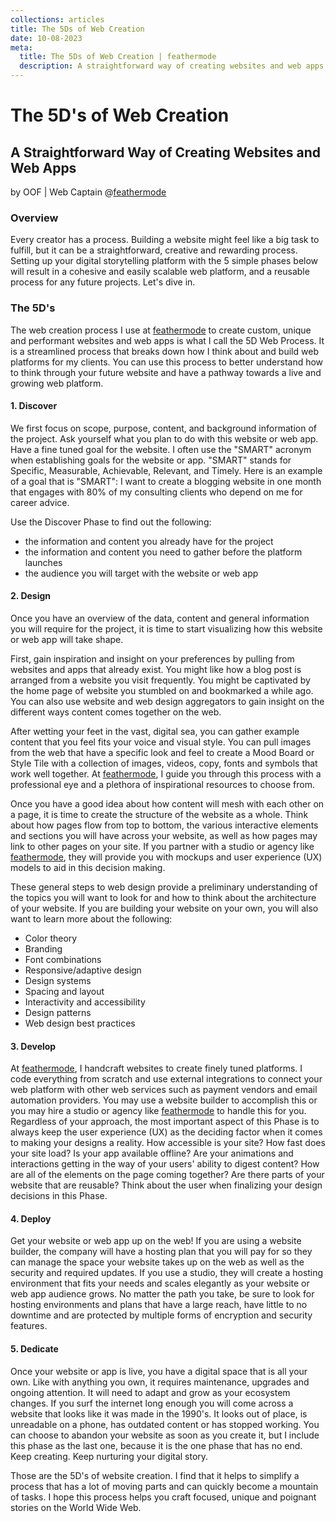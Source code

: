```yaml
---
collections: articles
title: The 5Ds of Web Creation
date: 10-08-2023
meta:
  title: The 5Ds of Web Creation | feathermode
  description: A straightforward way of creating websites and web apps
---
```


# The 5D's of Web Creation
## A Straightforward Way of Creating Websites and Web Apps
by OOF | Web Captain @<a href="https://feathermode.com" target="_blank" rel="noopener">feathermode</a>

### Overview
Every creator has a process. Building a website might feel like a big task to fulfill, but it can be a straightforward, creative and rewarding process. Setting up your digital storytelling platform with the 5 simple phases below will result in a cohesive and easily scalable web platform, and a reusable process for any future projects. Let's dive in.
					
### The 5D's
The web creation process I use at <a href="https://feathermode.com" target="_blank" rel="noopener">feathermode</a> to create custom, unique and performant websites and web apps is what I call the 5D Web Process. It is a streamlined process that breaks down how I think about and build web platforms for my clients. You can use this process to better understand how to think through your future website and have a pathway towards a live and growing web platform.
					
#### 1. Discover
We first focus on scope, purpose, content, and background information of the project. Ask yourself what you plan to do with this website or web app. Have a fine tuned goal for the website. I often use the "SMART" acronym when establishing goals for the website or app. "SMART" stands for Specific, Measurable, Achievable, Relevant, and Timely. Here is an example of a goal that is "SMART": I want to create a blogging website in one month that engages with 80% of my consulting clients who depend on me for career advice.

Use the Discover Phase to find out the following:

- the information and content you already have for the project
- the information and content you need to gather before the platform launches
- the audience you will target with the website or web app

#### 2. Design
Once you have an overview of the data, content and general information you will require for the project, it is time to start visualizing how this website or web app will take shape.

First, gain inspiration and insight on your preferences by pulling from websites and apps that already exist. You might like how a blog post is arranged from a website you visit frequently. You might be captivated by the home page of website you stumbled on and bookmarked a while ago. You can also use website and web design aggregators to gain insight on the different ways content comes together on the web.

After wetting your feet in the vast, digital sea, you can gather example content that you feel fits your voice and visual style. You can pull images from the web that have a specific look and feel to create a Mood Board or Style Tile with a collection of images, videos, copy, fonts and symbols that work well together. At <a href="https://feathermode.com" target="_blank" rel="noopener">feathermode</a>, I guide you through this process with a professional eye and a plethora of inspirational resources to choose from.

Once you have a good idea about how content will mesh with each other on a page, it is time to create the structure of the website as a whole. Think about how pages flow from top to bottom, the various interactive elements and sections you will have across your website, as well as how pages may link to other pages on your site. If you partner with a studio or agency like <a href="https://feathermode.com" target="_blank" rel="noopener">feathermode</a>, they will provide you with mockups and user experience (UX) models to aid in this decision making.

These general steps to web design provide a preliminary understanding of the topics you will want to look for and how to think about the architecture of your website. If you are building your website on your own, you will also want to learn more about the following:

- Color theory
- Branding
- Font combinations
- Responsive/adaptive design
- Design systems
- Spacing and layout
- Interactivity and accessibility
- Design patterns
- Web design best practices

#### 3. Develop
At <a href="https://feathermode.com" target="_blank" rel="noopener">feathermode</a>, I handcraft websites to create finely tuned platforms. I code everything from scratch and use external integrations to connect your web platform with other web services such as payment vendors and email automation providers. You may use a website builder to accomplish this or you may hire a studio or agency like <a href="https://feathermode.com" target="_blank" rel="noopener">feathermode</a> to handle this for you. Regardless of your approach, the most important aspect of this Phase is to always keep the user experience (UX) as the deciding factor when it comes to making your designs a reality. How accessible is your site? How fast does your site load? Is your app available offline? Are your animations and interactions getting in the way of your users' ability to digest content? How are all of the elements on the page coming together? Are there parts of your website that are reusable? Think about the user when finalizing your design decisions in this Phase.

#### 4. Deploy
Get your website or web app up on the web! If you are using a website builder, the company will have a hosting plan that you will pay for so they can manage the space your website takes up on the web as well as the security and required updates. If you use a studio, they will create a hosting environment that fits your needs and scales elegantly as your website or web app audience grows. No matter the path you take, be sure to look for hosting environments and plans that have a large reach, have little to no downtime and are protected by multiple forms of encryption and security features.

#### 5. Dedicate
Once your website or app is live, you have a digital space that is all your own. Like with anything you own, it requires maintenance, upgrades and ongoing attention. It will need to adapt and grow as your ecosystem changes. If you surf the internet long enough you will come across a website that looks like it was made in the 1990's. It looks out of place, is unreadable on a phone, has outdated content or has stopped working. You can choose to abandon your website as soon as you create it, but I include this phase as the last one, because it is the one phase that has no end. Keep creating. Keep nurturing your digital story.

Those are the 5D's of website creation. I find that it helps to simplify a process that has a lot of moving parts and can quickly become a mountain of tasks. I hope this process helps you craft focused, unique and poignant stories on the World Wide Web.
